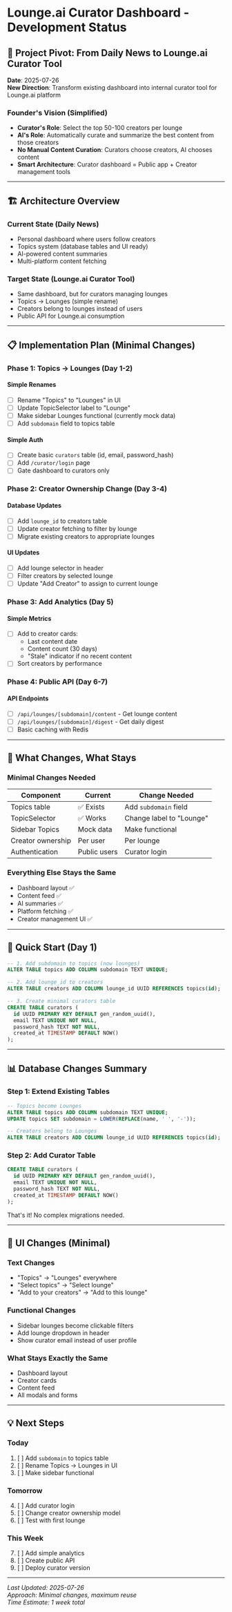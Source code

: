 # Lounge.ai Curator Dashboard - Development Status

## 🎯 Project Pivot: From Daily News to Lounge.ai Curator Tool

**Date**: 2025-07-26  
**New Direction**: Transform existing dashboard into internal curator tool for Lounge.ai platform

### Founder's Vision (Simplified)
- **Curator's Role**: Select the top 50-100 creators per lounge
- **AI's Role**: Automatically curate and summarize the best content from those creators
- **No Manual Content Curation**: Curators choose creators, AI chooses content
- **Smart Architecture**: Curator dashboard = Public app + Creator management tools

---

## 🏗️ Architecture Overview

### Current State (Daily News)
- Personal dashboard where users follow creators
- Topics system (database tables and UI ready)
- AI-powered content summaries
- Multi-platform content fetching

### Target State (Lounge.ai Curator Tool)
- Same dashboard, but for curators managing lounges
- Topics → Lounges (simple rename)
- Creators belong to lounges instead of users
- Public API for Lounge.ai consumption

---

## 📋 Implementation Plan (Minimal Changes)

### Phase 1: Topics → Lounges (Day 1-2)

#### Simple Renames
- [ ] Rename "Topics" to "Lounges" in UI
- [ ] Update TopicSelector label to "Lounge"
- [ ] Make sidebar Lounges functional (currently mock data)
- [ ] Add `subdomain` field to topics table

#### Simple Auth
- [ ] Create basic `curators` table (id, email, password_hash)
- [ ] Add `/curator/login` page
- [ ] Gate dashboard to curators only

### Phase 2: Creator Ownership Change (Day 3-4)

#### Database Updates
- [ ] Add `lounge_id` to creators table
- [ ] Update creator fetching to filter by lounge
- [ ] Migrate existing creators to appropriate lounges

#### UI Updates
- [ ] Add lounge selector in header
- [ ] Filter creators by selected lounge
- [ ] Update "Add Creator" to assign to current lounge

### Phase 3: Add Analytics (Day 5)

#### Simple Metrics
- [ ] Add to creator cards:
  - Last content date
  - Content count (30 days)
  - "Stale" indicator if no recent content
- [ ] Sort creators by performance

### Phase 4: Public API (Day 6-7)

#### API Endpoints
- [ ] `/api/lounges/[subdomain]/content` - Get lounge content
- [ ] `/api/lounges/[subdomain]/digest` - Get daily digest
- [ ] Basic caching with Redis

---

## 🔄 What Changes, What Stays

### Minimal Changes Needed

| Component | Current | Change Needed |
|-----------|---------|---------------|
| Topics table | ✅ Exists | Add `subdomain` field |
| TopicSelector | ✅ Works | Change label to "Lounge" |
| Sidebar Topics | Mock data | Make functional |
| Creator ownership | Per user | Per lounge |
| Authentication | Public users | Curator login |

### Everything Else Stays the Same
- Dashboard layout ✅
- Content feed ✅
- AI summaries ✅
- Platform fetching ✅
- Creator management UI ✅

---

## 🚀 Quick Start (Day 1)

```sql
-- 1. Add subdomain to topics (now lounges)
ALTER TABLE topics ADD COLUMN subdomain TEXT UNIQUE;

-- 2. Add lounge_id to creators
ALTER TABLE creators ADD COLUMN lounge_id UUID REFERENCES topics(id);

-- 3. Create minimal curators table
CREATE TABLE curators (
  id UUID PRIMARY KEY DEFAULT gen_random_uuid(),
  email TEXT UNIQUE NOT NULL,
  password_hash TEXT NOT NULL,
  created_at TIMESTAMP DEFAULT NOW()
);
```

---

## 📊 Database Changes Summary

### Step 1: Extend Existing Tables
```sql
-- Topics become Lounges
ALTER TABLE topics ADD COLUMN subdomain TEXT UNIQUE;
UPDATE topics SET subdomain = LOWER(REPLACE(name, ' ', '-'));

-- Creators belong to Lounges
ALTER TABLE creators ADD COLUMN lounge_id UUID REFERENCES topics(id);
```

### Step 2: Add Curator Table
```sql
CREATE TABLE curators (
  id UUID PRIMARY KEY DEFAULT gen_random_uuid(),
  email TEXT UNIQUE NOT NULL,
  password_hash TEXT NOT NULL,
  created_at TIMESTAMP DEFAULT NOW()
);
```

That's it! No complex migrations needed.

---

## 🎨 UI Changes (Minimal)

### Text Changes
- "Topics" → "Lounges" everywhere
- "Select topics" → "Select lounge"
- "Add to your creators" → "Add to this lounge"

### Functional Changes
- Sidebar lounges become clickable filters
- Add lounge dropdown in header
- Show curator email instead of user profile

### What Stays Exactly the Same
- Dashboard layout
- Creator cards
- Content feed
- All modals and forms

---

## 💡 Next Steps

### Today
1. [ ] Add `subdomain` to topics table
2. [ ] Rename Topics → Lounges in UI
3. [ ] Make sidebar functional

### Tomorrow
4. [ ] Add curator login
5. [ ] Change creator ownership model
6. [ ] Test with first lounge

### This Week
7. [ ] Add simple analytics
8. [ ] Create public API
9. [ ] Deploy curator version

---

_Last Updated: 2025-07-26_  
_Approach: Minimal changes, maximum reuse_  
_Time Estimate: 1 week total_